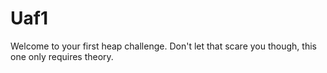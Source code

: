 # Uaf1

Welcome to your first heap challenge. Don't let that scare you though, this one only requires theory.
